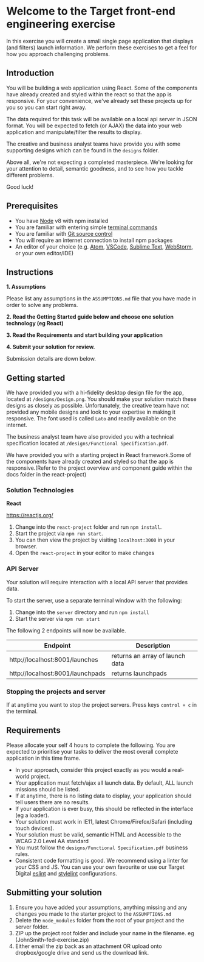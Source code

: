 # Welcome to the Target front-end engineering exercise

In this exercise you will create a small single page application that displays (and filters) launch information. 
We perform these exercises to get a feel for how you approach challenging problems.

## Introduction

You will be building a web application using React.
Some of the components have already created and styled within the react so that the app is responsive.
For your convenience, we've already set these projects up for you so you can start right away.

The data required for this task will be available on a local api server in JSON format. You will be expected to fetch 
(or AJAX) the data into your web application and manipulate/filter the results to display.

The creative and business analyst teams have provide you with some supporting designs which can be found in the `designs`
folder.

Above all, we're not expecting a completed masterpiece. We're looking for your attention to detail, semantic goodness, 
and to see how you tackle different problems.

Good luck!

## Prerequisites

- You have [Node](https://nodejs.org/en/) v8 with npm installed
- You are familiar with entering simple [terminal commands](http://blog.teamtreehouse.com/introduction-to-the-mac-os-x-command-line)
- You are familiar with [Git source control](https://product.hubspot.com/blog/git-and-github-tutorial-for-beginners)
- You will require an internet connection to install npm packages
- An editor of your choice (e.g. [Atom](https://atom.io/), [VSCode](https://code.visualstudio.com/), [Sublime Text](https://www.sublimetext.com/), [WebStorm](https://www.jetbrains.com/webstorm/), or your own editor/IDE)


## Instructions

**1. Assumptions**

Please list any assumptions in the `ASSUMPTIONS.md` file that you have made in order to solve any problems.

**2. Read the Getting Started guide below and choose one solution technology (eg React)**

**3. Read the Requirements and start building your application**

**4. Submit your solution for review.**

Submission details are down below.

## Getting started

We have provided you with a hi-fidelity desktop design file for the app, located at `/designs/Design.png`. You should 
make your solution match these designs as closely as possible. Unfortunately, the creative team have not provided any 
mobile designs and look to your expertise in making it responsive. The font used is called `Lato` and readily available 
on the internet. 

The business analyst team have also provided you with a technical specification located at `/designs/Functional Specification.pdf`.

We have provided you with a starting project in React framework.Some of the components have already created and styled so that the app is responsive.(Refer to the project
overview and component guide within the docs folder in the react-project)

### Solution Technologies

**React**

https://reactjs.org/

1. Change into the `react-project` folder and run `npm install`. 
2. Start the project via `npm run start`.
3. You can then view the project by visiting `localhost:3000` in your browser.
4. Open the `react-project` in your editor to make changes

 
### API Server

Your solution will require interaction with a local API server that provides data.

To start the server, use a separate terminal window with the following:

1. Change into the `server` directory and run `npm install`
2. Start the server via `npm run start`

The following 2 endpoints will now be available.

| Endpoint                             | Description                       |
| ------------------------------------ | --------------------------------- |
| http://localhost:8001/launches       | returns an array of launch data   |
| http://localhost:8001/launchpads     | returns launchpads                |

### Stopping the projects and server

If at anytime you want to stop the project servers. Press keys `control + c` in the terminal.

## Requirements

Please allocate your self 4 hours to complete the following. You are expected to prioritise your 
tasks to deliver the most overall complete application in this time frame.

- In your approach, consider this project exactly as you would a real-world project.
- Your application must fetch/ajax all launch data. By default, ALL launch missions should be listed.
- If at anytime, there is no listing data to display, your application should tell users there are no results.
- If your application is ever busy, this should be reflected in the interface (eg a loader).
- Your solution must work in IE11, latest Chrome/Firefox/Safari (including touch devices).
- Your solution must be valid, semantic HTML and Accessible to the WCAG 2.0 Level AA standard
- You must follow the `designs/Functional Specification.pdf` business rules.
- Consistent code formatting is good. We recommend using a linter for your CSS and JS. You can use your own favourite or use our Target Digital [eslint](https://github.com/TargetDigitalAPAC/eslint-config-Target) and [stylelint](https://github.com/TargetDigitalAPAC/stylelint-config-Target) configurations.

## Submitting your solution

1. Ensure you have added your assumptions, anything missing and any changes you made to the starter project to the `ASSUMPTIONS.md`
2. Delete the `node_modules` folder from the root of your project and the server folder.
3. ZIP up the project root folder and include your name in the filename. eg (JohnSmith-fed-exercise.zip)
4. Either email the zip back as an attachment OR upload onto dropbox/google drive and send us the download link.